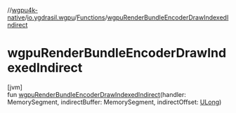 //[wgpu4k-native](../../../index.md)/[io.ygdrasil.wgpu](../index.md)/[Functions](index.md)/[wgpuRenderBundleEncoderDrawIndexedIndirect](wgpu-render-bundle-encoder-draw-indexed-indirect.md)

# wgpuRenderBundleEncoderDrawIndexedIndirect

[jvm]\
fun [wgpuRenderBundleEncoderDrawIndexedIndirect](wgpu-render-bundle-encoder-draw-indexed-indirect.md)(handler: MemorySegment, indirectBuffer: MemorySegment, indirectOffset: [ULong](https://kotlinlang.org/api/core/kotlin-stdlib/kotlin/-u-long/index.html))